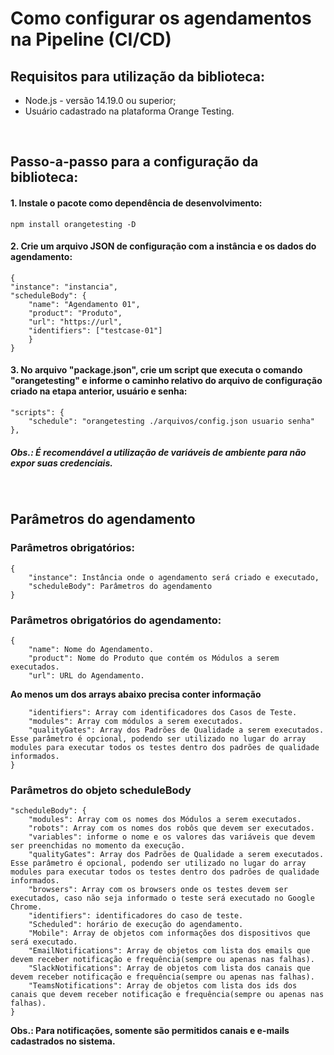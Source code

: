 # Como configurar os agendamentos na Pipeline (CI/CD)

## Requisitos para utilização da biblioteca:
- Node.js - versão 14.19.0 ou superior;
- Usuário cadastrado na plataforma Orange Testing.

<br />

## Passo-a-passo para a configuração da biblioteca:
#### 1. Instale o pacote como dependência de desenvolvimento:
```
npm install orangetesting -D
```

#### 2. Crie um arquivo JSON de configuração com a instância e os dados do agendamento:
```
{
"instance": "instancia",
"scheduleBody": {
	"name": "Agendamento 01",
	"product": "Produto",
	"url": "https://url",
	"identifiers": ["testcase-01"]
	}
}
```

#### 3. No arquivo "package.json", crie um script que executa o comando "orangetesting" e informe o caminho relativo do arquivo de configuração criado na etapa anterior, usuário e senha:
```
"scripts": {
	"schedule": "orangetesting ./arquivos/config.json usuario senha"
},
```
##### Obs.: É recomendável a utilização de variáveis de ambiente para não expor suas credenciais.

<br />

## Parâmetros do agendamento
### Parâmetros obrigatórios:

```
{
    "instance": Instância onde o agendamento será criado e executado,
    "scheduleBody": Parâmetros do agendamento
}
```

### Parâmetros obrigatórios do agendamento:

```
{
    "name": Nome do Agendamento.
    "product": Nome do Produto que contém os Módulos a serem executados.
    "url": URL do Agendamento.
```
**Ao menos um dos arrays abaixo precisa conter informação**
```
    "identifiers": Array com identificadores dos Casos de Teste.
    "modules": Array com módulos a serem executados.
    "qualityGates": Array dos Padrões de Qualidade a serem executados. Esse parâmetro é opcional, podendo ser utilizado no lugar do array modules para executar todos os testes dentro dos padrões de qualidade informados.
}
```

### Parâmetros do objeto scheduleBody
```
"scheduleBody": {
    "modules": Array com os nomes dos Módulos a serem executados.
    "robots": Array com os nomes dos robôs que devem ser executados.
    "variables": informe o nome e os valores das variáveis que devem ser preenchidas no momento da execução.
    "qualityGates": Array dos Padrões de Qualidade a serem executados. Esse parâmetro é opcional, podendo ser utilizado no lugar do array modules para executar todos os testes dentro dos padrões de qualidade informados.
    "browsers": Array com os browsers onde os testes devem ser executados, caso não seja informado o teste será executado no Google Chrome.
    "identifiers": identificadores do caso de teste.
    "Scheduled": horário de execução do agendamento.
    "Mobile": Array de objetos com informações dos dispositivos que será executado.
    "EmailNotifications": Array de objetos com lista dos emails que devem receber notificação e frequência(sempre ou apenas nas falhas).
    "SlackNotifications": Array de objetos com lista dos canais que devem receber notificação e frequência(sempre ou apenas nas falhas).
    "TeamsNotifications": Array de objetos com lista dos ids dos canais que devem receber notificação e frequência(sempre ou apenas nas falhas).
}
```

**Obs.: Para notificações, somente são permitidos canais e e-mails cadastrados no sistema.**
